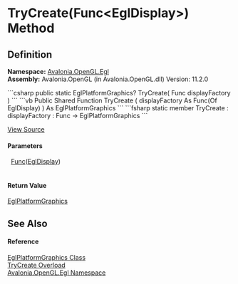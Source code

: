 # TryCreate(Func&lt;EglDisplay&gt;) Method




## Definition
**Namespace:** <a href="N_Avalonia_OpenGL_Egl">Avalonia.OpenGL.Egl</a>  
**Assembly:** Avalonia.OpenGL (in Avalonia.OpenGL.dll) Version: 11.2.0

<Tabs groupId="api-code-preview">
<TabItem value="csharp" label="C#">
```csharp
public static EglPlatformGraphics? TryCreate(
	Func<EglDisplay> displayFactory
)
```
</TabItem>
<TabItem value="vb" label="VB">
```vb
Public Shared Function TryCreate ( 
	displayFactory As Func(Of EglDisplay)
) As EglPlatformGraphics
```
</TabItem>
<TabItem value="fsharp" label="F#">
```fsharp
static member TryCreate : 
        displayFactory : Func<EglDisplay> -> EglPlatformGraphics 
```
</TabItem>
</Tabs>



<a href="https://github.com/AvaloniaUI/Avalonia/tree/master/src/Avalonia.OpenGL/Egl/EglPlatformGraphics.cs#L28" title="View the source code">View Source</a>



#### Parameters
<dl><dt>  <a href="https://learn.microsoft.com/dotnet/api/system.func-1" target="_blank" rel="noopener noreferrer">Func</a>(<a href="T_Avalonia_OpenGL_Egl_EglDisplay">EglDisplay</a>)</dt><dd> </dd></dl>

#### Return Value
<a href="T_Avalonia_OpenGL_Egl_EglPlatformGraphics">EglPlatformGraphics</a>

## See Also


#### Reference
<a href="T_Avalonia_OpenGL_Egl_EglPlatformGraphics">EglPlatformGraphics Class</a>  
<a href="Overload_Avalonia_OpenGL_Egl_EglPlatformGraphics_TryCreate">TryCreate Overload</a>  
<a href="N_Avalonia_OpenGL_Egl">Avalonia.OpenGL.Egl Namespace</a>  
